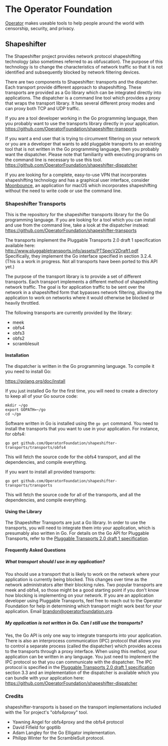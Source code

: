 # The Operator Foundation

[Operator](https://operatorfoundation.org) makes useable tools to help people around the world with censorship, security, and privacy.

## Shapeshifter

The Shapeshifter project provides network protocol shapeshifting technology
(also sometimes referred to as obfuscation). The purpose of this technology is
to change the characteristics of network traffic so that it is not identified
and subsequently blocked by network filtering devices.

There are two components to Shapeshifter: transports and the dispatcher. Each
transport provide different approach to shapeshifting. These transports are
provided as a Go library which can be integrated directly into applications.
The dispatcher is a command line tool which provides a proxy that wraps the
transport library. It has several different proxy modes and can proxy both
TCP and UDP traffic.

If you are a tool developer working in the Go programming language, then you
probably want to use the transports library directly in your application.
<https://github.com/OperatorFoundation/shapeshifter-transports>

If you want a end user that is trying to circumvent filtering on your network or
you are a developer that wants to add pluggable transports to an existing tool
that is not written in the Go programming language, then you probably want the
dispatcher. Please note that familiarity with executing programs on the command
line is necessary to use this tool.
<https://github.com/OperatorFoundation/shapeshifter-dispatcher>

If you are looking for a complete, easy-to-use VPN that incorporates
shapeshifting technology and has a graphical user interface, consider
[Moonbounce](https://github.com/OperatorFoundation/Moonbounce), an application for macOS which incorporates shapeshifting without
the need to write code or use the command line.

### Shapeshifter Transports

This is the repository for the shapeshifter transports library for the Go
programming language. If you are looking for a tool which you can install and
use from the command line, take a look at the dispatcher instead:
<https://github.com/OperatorFoundation/shapeshifter-transports>

The transports implement the Pluggable Transports 2.0 draft 1 specification available here:
<http://www.pluggabletransports.info/assets/PTSpecV2Draft1.pdf> Specifically,
they implement the Go interface specified in section 3.2.4. (This is a work in
progress. Not all transports have been ported to this API yet.)

The purpose of the transport library is to provide a set of different
transports. Each transport implements a different method of shapeshifting
network traffic. The goal is for application traffic to be sent over the network
in a shapeshifted form that bypasses network filtering, allowing
the application to work on networks where it would otherwise be blocked or
heavily throttled.

The following transports are currently provided by the library:
 * meek
 * obfs4
 * obfs3
 * obfs2
 * scramblesuit

#### Installation

The dispatcher is written in the Go programming language. To compile it you need
to install Go:

<https://golang.org/doc/install>

If you just installed Go for the first time, you will need to create a directory
to keep all of your Go source code:

    mkdir ~/go
    export GOPATH=~/go
    cd ~/go

Software written in Go is installed using the `go get` command. You need to
install the transports that you want to use in your application. For instance,
for obfs4:

    go get github.com/OperatorFoundation/shapeshifter-transports/transports/obfs4

This will fetch the source code for the obfs4 transport, and all the
dependencies, and compile everything.

If you want to install all provided transports:

    go get github.com/OperatorFoundation/shapeshifter-transports/transports

This will fetch the source code for all of the transports, and all the
dependencies, and compile everything.

#### Using the Library

The Shapeshifter Transports are just a Go library. In order to use the
transports, you will need to integrate them into your application, which is
presumably also written in Go. For details on the Go API for Pluggable
Transports, refer to the [Pluggable Transports 2.0 draft 1 specification](http://www.pluggabletransports.info/assets/PTSpecV2Draft1.pdf).

#### Frequently Asked Questions

##### What transport should I use in my application?

You should use a transport that is likely to work on the network where your
application is currently being blocked. This changes over time as the network
administrators alter their blocking rules. Two popular transports are meek and
obfs4, so those might be a good starting point if you don't know how blocking is
implementing on your network. If you are an application developer using
Pluggable Transports, feel free to reach out to the Operator Foundation for
help in determining which transport might work best for your application. Email
brandon@operatorfoundation.org.

##### My application is not written in Go. Can I still use the transports?

Yes, the Go API is only one way to integrate transports into your application.
There is also an interprocess communication (IPC) protocol that allows you to
control a separate process (called the dispatcher) which provides access to the
transports through a proxy interface. When using this method, your application
can be written in any language. You just need to implement the IPC protocol so
that you can communicate with the dispatcher. The IPC protocol is specified in
the [Pluggable Transports 2.0 draft 1 specification](http://www.pluggabletransports.info/assets/PTSpecV2Draft1.pdf) section 3.3 and an implementation of the dispatcher is available which you can bundle with your
application here: <https://github.com/OperatorFoundation/shapeshifter-dispatcher>

### Credits

shapeshifter-transports is based on the transport implementations included with
the Tor project's "obfs4proxy" tool.

 * Yawning Angel for obfs4proxy and the obfs4 protocol
 * David Fifield for goptlib
 * Adam Langley for the Go Elligator implementation.
 * Philipp Winter for the ScrambleSuit protocol.
